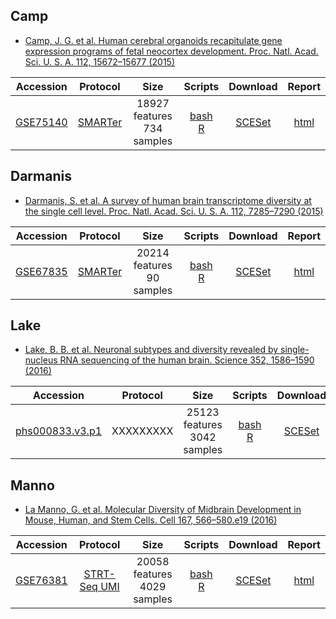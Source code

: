
## Camp
* [Camp, J. G. et al. Human cerebral organoids recapitulate gene expression programs of fetal neocortex development. Proc. Natl. Acad. Sci. U. S. A. 112, 15672–15677 (2015)](http://dx.doi.org/10.1073/pnas.1520760112)

|Accession|Protocol|Size|Scripts|Download|Report|
|:-:|:-:|:-:|:-:|:-:|:-:|
|[GSE75140](https://www.ncbi.nlm.nih.gov/geo/query/acc.cgi?acc=GSE75140)|[SMARTer](http://www.clontech.com/US/Products/cDNA_Synthesis_and_Library_Construction/Next_Gen_Sequencing_Kits/Total_RNA-Seq/Universal_RNA_Seq_Random_Primed)|18927 features<br>734 samples |[bash](https://github.com/hemberg-lab/scRNA.seq.datasets/blob/master/bash/camp2.sh)<br>[R](https://github.com/hemberg-lab/scRNA.seq.datasets/blob/master/R/camp2.R)|[SCESet](https://scrnaseq-public-datasets.s3.amazonaws.com/scater-objects/camp2.rds)|[html](https://scrnaseq-public-datasets.s3.amazonaws.com/scater-reports/camp2.html)|


## Darmanis
* [Darmanis, S. et al. A survey of human brain transcriptome diversity at the single cell level. Proc. Natl. Acad. Sci. U. S. A. 112, 7285–7290 (2015)](http://dx.doi.org/10.1073/pnas.1507125112)

|Accession|Protocol|Size|Scripts|Download|Report|
|:-:|:-:|:-:|:-:|:-:|:-:|
|[GSE67835](https://www.ncbi.nlm.nih.gov/geo/query/acc.cgi?acc=GSE67835)|[SMARTer](http://www.clontech.com/US/Products/cDNA_Synthesis_and_Library_Construction/Next_Gen_Sequencing_Kits/Total_RNA-Seq/Universal_RNA_Seq_Random_Primed)|20214 features<br>90 samples |[bash](https://github.com/hemberg-lab/scRNA.seq.datasets/blob/master/bash/darmanis.sh)<br>[R](https://github.com/hemberg-lab/scRNA.seq.datasets/blob/master/R/darmanis.R)|[SCESet](https://scrnaseq-public-datasets.s3.amazonaws.com/scater-objects/darmanis.rds)|[html](https://scrnaseq-public-datasets.s3.amazonaws.com/scater-reports/darmanis.html)|

## Lake
* [Lake, B. B. et al. Neuronal subtypes and diversity revealed by single-nucleus RNA sequencing of the human brain. Science 352, 1586–1590 (2016)](http://dx.doi.org/10.1126/science.aaf1204)

|Accession|Protocol|Size|Scripts|Download|Report|
|:-:|:-:|:-:|:-:|:-:|:-:|
|[phs000833.v3.p1](https://www.scap-t.org/)|XXXXXXXXX|25123 features<br>3042 samples |[bash](https://github.com/hemberg-lab/scRNA.seq.datasets/blob/master/bash/lake.sh)<br>[R](https://github.com/hemberg-lab/scRNA.seq.datasets/blob/master/R/lake.R)|[SCESet](https://scrnaseq-public-datasets.s3.amazonaws.com/scater-objects/lake.rds)|[html](https://scrnaseq-public-datasets.s3.amazonaws.com/scater-reports/lake.html)|

## Manno
* [La Manno, G. et al. Molecular Diversity of Midbrain Development in Mouse, Human, and Stem Cells. Cell 167, 566–580.e19 (2016)](http://dx.doi.org/10.1016/j.cell.2016.09.027)

|Accession|Protocol|Size|Scripts|Download|Report|
|:-:|:-:|:-:|:-:|:-:|:-:|
|[GSE76381](https://www.ncbi.nlm.nih.gov/geo/query/acc.cgi?acc=GSE76381)|[STRT-Seq UMI](http://dx.doi.org/10.1038/nmeth.2772)|20058 features<br>4029 samples |[bash](https://github.com/hemberg-lab/scRNA.seq.datasets/blob/master/bash/manno.sh)<br>[R](https://github.com/hemberg-lab/scRNA.seq.datasets/blob/master/R/manno.R)|[SCESet](https://scrnaseq-public-datasets.s3.amazonaws.com/scater-objects/manno_human.rds)|[html](https://scrnaseq-public-datasets.s3.amazonaws.com/scater-reports/manno_human.html)|
